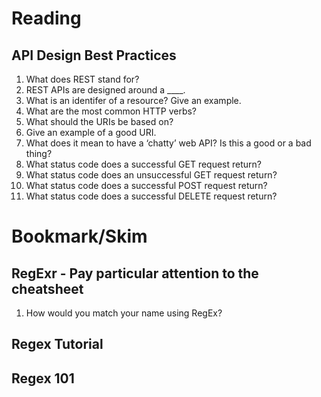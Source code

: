 # Reading
## API Design Best Practices
1. What does REST stand for?
2. REST APIs are designed around a ____.
3. What is an identifer of a resource? Give an example.
4. What are the most common HTTP verbs?
5. What should the URIs be based on?
6. Give an example of a good URI.
7. What does it mean to have a ‘chatty’ web API? Is this a good or a bad thing?
8. What status code does a successful GET request return?
9. What status code does an unsuccessful GET request return?
10. What status code does a successful POST request return?
11. What status code does a successful DELETE request return?

# Bookmark/Skim
## RegExr - Pay particular attention to the cheatsheet
1. How would you match your name using RegEx?
## Regex Tutorial
## Regex 101
